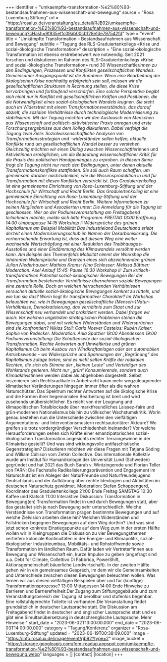 +++
identifier = "umkaempfte-transformation-%e2%80%93-bestandsaufnahmen-aus-wissenschaft-und-bewegung"
source = "Rosa Luxemburg Stiftung"
url = "https://rosalux.de/veranstaltung/es_detail/RJB92/umkaempfte-transformation-%E2%80%93-bestandsaufnahmen-aus-wissenschaft-und-bewegung?cHash=9f935effc09ab00cb128efde797542fd"
type = "event"
title = "Umkämpfte Transformation – Bestandsaufnahmen aus Wissenschaft und Bewegung"
subtitle = "Tagung des RLS-Graduiertenkollegs «Krise und sozial-ökologische Transformation»"
description = "Eine sozial-ökologische Transformation ist ebenso erstrebenswert wie notwendig. Seit 2021 forschen und diskutieren im Rahmen des RLS-Graduiertenkollegs «Krise und sozial-ökologische Transformation» rund 30 Wissenschaftler*innen zu den Bedingungen, Prozessen und Konflikten gesellschaftlichen Wandels. Gemeinsamer Ausgangspunkt ist die Annahme: Wenn eine Bearbeitung der ökologischen Krise nachhaltig erfolgreich sein soll, müssen wir die gesellschaftlichen Strukturen in Rechnung stellen, die diese Krise hervorbringen und fortlaufend verschärfen. Eine solche Perspektive begibt sich nicht nur in Konflikt mit gesellschaftlichen Kräften und Positionen, die die Notwendigkeit eines sozial-ökologischen Wandels leugnen. Sie steht auch im Widerstreit mit einem Transformationsverständnis, das darauf abzielt, die sozialen Verhältnisse durch technologische Modernisierung zu stabilisieren. 
Mit der Tagung möchten wir den Austausch von Menschen aus Wissenschaft und politisch-aktivistischer Praxis anregen und erste Forschungsergebnisse aus dem Kolleg diskutieren. Dabei verfolgt die Tagung zwei Ziele: Sozialwissenschaftliche Analysen von Transformationsstrategien und -widerständen sollen helfen, aktuelle Konflikte rund um gesellschaftlichen Wandel besser zu verstehen. Gleichzeitig möchten wir einen Dialog zwischen Wissenschaftler*innen und Aktivist*innen ermöglichen, um die Bedeutung wissenschaftlicher Kritik für die Praxis des politischen Handgemenges zu erproben. In diesem Sinne fragt die Tagung nicht nur nach den Bedingungen, unter denen aktuelle Transformationskonflikte stattfinden. Sie soll auch Raum schaffen, um gemeinsam darüber nachzudenken, wie die Wissensproduktion in und für Transformation mit diesen Konflikten verstrickt ist. 
Das Graduiertenkolleg ist eine gemeinsame Einrichtung von Rosa-Luxemburg-Stiftung und der Hochschule für Wirtschaft und Recht Berlin. Das Graduiertenkolleg ist eine gemeinsame Einrichtung von Rosa-Luxemburg-Stiftung und der Hochschule für Wirtschaft und Recht Berlin. Weitere Informationen zu seinen Mitgliedern und Assoziierten unter: 
Die Anmeldung für die Tagung ist geschlossen. Wer an der Podiumsveranstaltung am Freitagabend teilnehmen möchte, melde sich bitte
Programm:
FREITAG
13:00 Eröffnung
14:00 Umbaupause
14:15 Workshop I: Widersprüche des grünen Kapitalismus am Beispiel Mobilität
Das Industrieland Deutschland erlebt derzeit einen Modernisierungsschub im Namen der Dekarbonisierung. Die vorherrschende Erwartung ist, dass auf diesem Weg eine weiter wachsende Wertschöpfung mit einer Reduktion des Treibhausgas-Ausstoßes und einer Eindämmung des Klimawandels versöhnt werden kann. Am Beispiel des Themenfelds Mobilität nimmt der Workshop die inhärenten Widersprüche und Grenzen eines sich abzeichnenden grünen 
Julian Niederhauser:
Mathias Krams:
Nina Schlosser:
Melissa Büttner:
Moderation: Axel Anlauf
15:45: Pause
16:30 Workshop II: Zum kritisch-transformativen Potential sozial-ökologischer Bewegungen
Bei der Transformation bestehender Verhältnisse übernehmen soziale Bewegungen eine zentrale Rolle. Doch an welchen herrschenden Verhältnissen versuchen aktuelle sozial-ökologische Bewegungen konkret zu rütteln, und wie tun sie das? Worin liegt ihr transformativer Charakter? Im Workshop beleuchten wir, wie in Bewegungen gesellschaftliche (Mensch-)Natur-Verhältnisse, Demokratisierung, das Verhältnis zum Staat und zur Wissenschaft neu verhandelt und praktiziert werden. Dabei fragen wir auch: Vor welchen ungelösten strategischen Problemen stehen die Bewegungen dabei, und mit welchen Widerständen und Widersprüchen sind sie konfrontiert?
Niklas Stoll:
Carla Noever Castelos:
Rubén Kaiser:
Sophie von Redecker:
Moderation: Ania Spatzier
18:00 Abendessen
19:00 Podiumsveranstaltung: Die Schattenseite der sozial-ökologischen Transformation. Rechte Antworten auf Umweltkrise und grünen Kapitalismus
Ob beim Ausbau von Windkraftanlagen oder der automobilen Antriebswende – wo Widersprüche und Spannungen der „Begrünung“ des Kapitalismus zutage treten, sind es nicht selten Kräfte der radikalen Rechten, die sich als Stimme der „kleinen Leute“ und Verteidiger des Wohlstands gerieren. Nicht nur „grün“ Konsumierende, sondern auch Klimaaktivist*innen werden dabei als abgehoben dargestellt. Selbst inszenieren sich Rechtsradikale in Anbetracht kaum mehr wegzuleugnender klimatischer Veränderungen hingegen immer öfter als die wahren Naturschützer.
Das Spektrum rechter Antworten auf die ökologische Krise und die Formen ihrer hegemonialen Bearbeitung ist breit und wird zusehends unübersichtlicher. Es reicht von der Leugnung und klimapolitischen Totalblockade über marktfreundliches Laissez-faire und grün-modernen Nationalismus bis hin zu völkischer Wachstumskritik. 
Worin genau bestehen nun die Unterschiede zwischen den vielfältigen Argumentations- und Interventionsmustern rechtsautoritärer Akteure? Wo greifen sie trotz vordergründiger Verschiedenheit ineinander? Vor welche Herausforderungen sehen sich Kräfte einer emanzipatorischen sozial-ökologischen Transformation angesichts rechter Terraingewinne in der Klimakrise gestellt? Und was sind wirkungsvolle antifaschistische Gegenstrategien? 
Diskutieren möchten wir diese Fragen mit
Tatjana Söding und William Callison vom Zetkin Collective. Das internationale Kollektiv wurde am Institut für Humanökologie der Universität Lund (Schweden) gegründet und hat 2021 das Buch 
Sarah v. Wintzingerode und Florian Teller von FARN: Die Fachstelle Radikalisierungsprävention und Engagement im Naturschutz ist ein Ableger der NaturFreunde und Naturfreundejugend Deutschlands und der Aufklärung über rechte Ideologien und Aktivitäten im deutschen Naturschutz gewidmet.
Moderation: Stefan Schoppengerd, Koordinator des Graduiertenkollegs 
21:00 Ende Freitag
SAMSTAG
10:30 Kaffee und Klatsch
11:00 Interaktive Diskussion: Transformation in Bewegung(en)
Transformation findet in und durch Bewegungen statt, aber das gestaltet sich je nach Bewegung sehr unterschiedlich. Welche Verständnisse von Transformation prägen bestimmte Bewegungen und auf welche Zielvision arbeiten diese hin? Welchen Widerständen und Fallstricken begegnen Bewegungen auf dem Weg dorthin? Und was sind jetzt schon konkrete Einstiegspunkte auf dem Weg zum 
In der ersten Hälfte wollen wir in Kleingruppen die Diskussion zu vier Bewegungsthemen vertiefen: koloniale Kontinuitäten in der Energie- und Klimapolitik, sozial-ökologischer Industrieumbau, Mobilitäts- und Rohstoffwende sowie Transformation im ländlichen Raum. Dafür laden wir Vertreter*innen aus Bewegung und Wissenschaft ein, kurze Impulse zu geben (angefragt sind u.a. Debt for Climate, Collettivo Di Fabbrica, PowerShift, Aktionsgemeinschaft bäuerliche Landwirtschaft). In der zweiten Hälfte gehen wir in ein gemeinsames Gespräch, im dem wir die Gemeinsamkeiten und Unterschiede zwischen diesen Bewegungen beleuchten wollen. Was lernen wir aus diesen vielfältigen Beispielen über und für (künftige) Transformationsprozesse?
13:00 Mittagessen
14:00 Ende
Hinweise zu Barrieren und Barrierefreiheit:Der Zugang zum Stiftungsgebäude und zum Veranstaltungsbereich der Tagung ist berollbar und stufenlos begehbar. Eine rollstuhlgerechte Toilette ist vorhanden.Die Veranstaltung findet grundsätzlich in deutscher Lautsprache statt. Die Diskussion am Freitagabend findet in deutscher und englischer Lautsprache statt und es gibt eine Simultanübersetzung in deutsch/englische Lautsprache. Mehr Hinweise:"
start_date = "2023-06-02T13:00:00.000"
end_date = "2023-06-03T14:00:00.000"
category = "Tagung/Konferenz"
organizer = "Rosa-Luxemburg-Stiftung"
updated = "2023-06-19T00:38:09.000"
image = "https://info.rosalux.de/image/event/rjb92?type=2"
image_bucket = "https://storage.googleapis.com/fem-readup.appspot.com/umkaempfte-transformation-%e2%80%93-bestandsaufnahmen-aus-wissenschaft-und-bewegung.webp"
languages = []
[contact]
[location]
+++